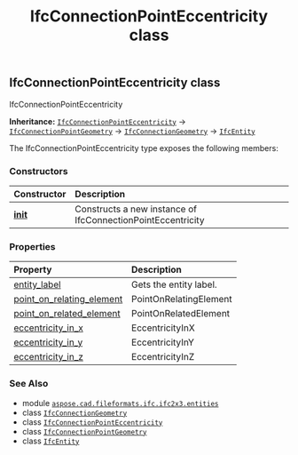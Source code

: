 ﻿---
title: IfcConnectionPointEccentricity class
second_title: Aspose.CAD for Python via .NET API References
description: 
type: docs
weight: 1030
url: /aspose.cad.fileformats.ifc.ifc2x3.entities/ifcconnectionpointeccentricity/
is_root: false
---

## IfcConnectionPointEccentricity class

IfcConnectionPointEccentricity



**Inheritance:** [`IfcConnectionPointEccentricity`](/cad/python-net/aspose.cad.fileformats.ifc.ifc2x3.entities/ifcconnectionpointeccentricity) → 
[`IfcConnectionPointGeometry`](/cad/python-net/aspose.cad.fileformats.ifc.ifc2x3.entities/ifcconnectionpointgeometry) → 
[`IfcConnectionGeometry`](/cad/python-net/aspose.cad.fileformats.ifc.ifc2x3.entities/ifcconnectiongeometry) → 
[`IfcEntity`](/cad/python-net/aspose.cad.fileformats.ifc/ifcentity)



The IfcConnectionPointEccentricity type exposes the following members:

### Constructors
| Constructor | Description |
| :- | :- |
| [__init__](/cad/python-net/aspose.cad.fileformats.ifc.ifc2x3.entities/ifcconnectionpointeccentricity/__init__/#) | Constructs a new instance of IfcConnectionPointEccentricity |


### Properties
| Property | Description |
| :- | :- |
| [entity_label](/cad/python-net/aspose.cad.fileformats.ifc.ifc2x3.entities/ifcconnectionpointeccentricity/entity_label) | Gets the entity label. |
| [point_on_relating_element](/cad/python-net/aspose.cad.fileformats.ifc.ifc2x3.entities/ifcconnectionpointeccentricity/point_on_relating_element) | PointOnRelatingElement |
| [point_on_related_element](/cad/python-net/aspose.cad.fileformats.ifc.ifc2x3.entities/ifcconnectionpointeccentricity/point_on_related_element) | PointOnRelatedElement |
| [eccentricity_in_x](/cad/python-net/aspose.cad.fileformats.ifc.ifc2x3.entities/ifcconnectionpointeccentricity/eccentricity_in_x) | EccentricityInX |
| [eccentricity_in_y](/cad/python-net/aspose.cad.fileformats.ifc.ifc2x3.entities/ifcconnectionpointeccentricity/eccentricity_in_y) | EccentricityInY |
| [eccentricity_in_z](/cad/python-net/aspose.cad.fileformats.ifc.ifc2x3.entities/ifcconnectionpointeccentricity/eccentricity_in_z) | EccentricityInZ |



### See Also
* module [`aspose.cad.fileformats.ifc.ifc2x3.entities`](..)
* class [`IfcConnectionGeometry`](/cad/python-net/aspose.cad.fileformats.ifc.ifc2x3.entities/ifcconnectiongeometry)
* class [`IfcConnectionPointEccentricity`](/cad/python-net/aspose.cad.fileformats.ifc.ifc2x3.entities/ifcconnectionpointeccentricity)
* class [`IfcConnectionPointGeometry`](/cad/python-net/aspose.cad.fileformats.ifc.ifc2x3.entities/ifcconnectionpointgeometry)
* class [`IfcEntity`](/cad/python-net/aspose.cad.fileformats.ifc/ifcentity)
